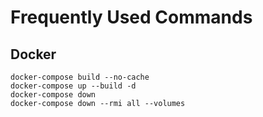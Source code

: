 # Frequently Used Commands

## Docker

```
docker-compose build --no-cache
docker-compose up --build -d
docker-compose down
docker-compose down --rmi all --volumes
```
